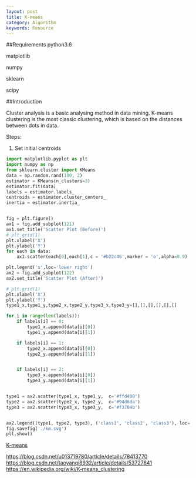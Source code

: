 ```yaml
---
layout: post
title: K-means
category: Algorithm
keywords: Resource
---
```



##Requirements
python3.6

matplotlib

numpy

sklearn

scipy

##Introduction

Cluster analysis is a basic analysing method in data mining. K-means clustering is the most classic clustering, which is based on the distances between dots in data. 

Steps:
1. Set initial centroids




```python
import matplotlib.pyplot as plt
import numpy as np
from sklearn.cluster import KMeans
data = np.random.rand(100, 2)
estimator = KMeans(n_clusters=3)
estimator.fit(data)
labels = estimator.labels_ 
centroids = estimator.cluster_centers_ 
inertia = estimator.inertia_ 


fig = plt.figure()  
ax1 = fig.add_subplot(121)  
ax1.set_title('Scatter Plot (Before)') 
# plt.grid(1)
plt.xlabel('X')  
plt.ylabel('Y')  
for each in data:
    ax1.scatter(each[0],each[1],c = '#b22c46',marker = 'o',alpha=0.9)

plt.legend('x',loc='lower right')
ax2 = fig.add_subplot(122)
ax2.set_title('Scatter Plot (After)')

# plt.grid(1)
plt.xlabel('X')  
plt.ylabel('Y')
type1_x,type1_y,type2_x,type2_y,type3_x,type3_y=[],[],[],[],[],[]

for i in range(len(labels)):
    if labels[i] == 0:  
        type1_x.append(data[i][0])
        type1_y.append(data[i][1])

    if labels[i] == 1: 
        type2_x.append(data[i][0])
        type2_y.append(data[i][1])


    if labels[i] == 2:  
        type3_x.append(data[i][0])
        type3_y.append(data[i][1])


type1 = ax2.scatter(type1_x, type1_y,  c='#ffd400')
type2 = ax2.scatter(type2_x, type2_y,  c='#94d6da')
type3 = ax2.scatter(type3_x, type3_y,  c='#f3704b')


ax2.legend((type1, type2, type3), ('class1', 'class2', 'class3'), loc='lower right')
fig.savefig('./km.svg')
plt.show()
```



[K-means](https://mp.weixin.qq.com/s?__biz=MzI1MjU5MjMzNA==&mid=2247485323&idx=1&sn=7b3e8864fb92755612b3044b636545c7&scene=21#wechat_redirect)

https://blog.csdn.net/u013719780/article/details/78413770
https://blog.csdn.net/taoyanqi8932/article/details/53727841
https://en.wikipedia.org/wiki/K-means_clustering
